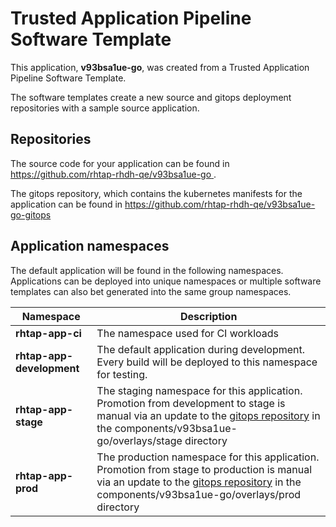 # Trusted Application Pipeline Software Template

This application, **v93bsa1ue-go**, was created from a Trusted Application Pipeline Software Template.

The software templates create a new source and gitops deployment repositories with a sample source application. 

## Repositories

The source code for your application can be found in [https://github.com/rhtap-rhdh-qe/v93bsa1ue-go ](https://github.com/rhtap-rhdh-qe/v93bsa1ue-go ).
 
The gitops repository, which contains the kubernetes manifests for the application can be found in 
[https://github.com/rhtap-rhdh-qe/v93bsa1ue-go-gitops ](https://github.com/rhtap-rhdh-qe/v93bsa1ue-go-gitops ) 

## Application namespaces 

The default application will be found in the following namespaces. Applications can be deployed into unique namespaces or multiple software templates can also bet generated into the same group namespaces.  

|  Namespace   |  Description   |  
| -------- | -------- |
| **rhtap-app-ci** | The namespace used for CI workloads |
| **rhtap-app-development** | The default application during development. Every build will be deployed to this namespace for testing. |
| **rhtap-app-stage** | The staging namespace for this application. Promotion from development to stage is manual via an update to the [gitops repository](https://github.com/rhtap-rhdh-qe/v93bsa1ue-go-gitops ) in the components/v93bsa1ue-go/overlays/stage directory |
| **rhtap-app-prod** | The production namespace for this application. Promotion from stage to production is manual via an update to the [gitops repository](https://github.com/rhtap-rhdh-qe/v93bsa1ue-go-gitops ) in the components/v93bsa1ue-go/overlays/prod directory |